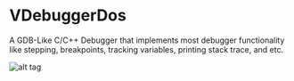 # VDebuggerDos

A GDB-Like C/C++ Debugger that implements most debugger functionality like stepping, breakpoints, tracking variables, printing stack trace, and etc.

![alt tag](http://postimg.org/image/ef59u9eel/)
